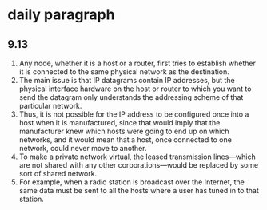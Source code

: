 # daily paragraph
## 9.13
1. Any node, whether it is a host or a router, first tries to establish whether it is connected to the same physical network as the destination. 
2. The main issue is that IP datagrams contain IP addresses, but the physical interface hardware on the host or router to which you want to send the datagram only understands the addressing scheme of that particular network.
3.  Thus, it is not possible for the IP address to be configured once into a host when it is manufactured, since that would imply that the manufacturer knew which hosts were going to end up on which networks, and it would mean that a host, once connected to one network, could never move to another.
4.   To make a private network virtual, the leased transmission lines—which are not shared with any other corporations—would be replaced by some sort of shared network.
5.   For example, when a radio station is broadcast over the Internet, the same data must be sent to all the hosts where a user has tuned in to that station.